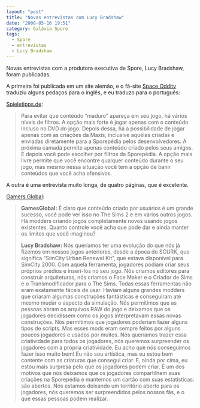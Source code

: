 ```yaml
---
layout: "post"
title: "Novas entrevistas com Lucy Bradshaw"
date: "2008-05-16 19:51"
category: Galáxia Spore
tags:
  - Spore
  - entrevistas
  - Lucy Bradshaw
---
```

Novas entrevistas com a produtora executiva de Spore, Lucy Bradshaw, foram publicadas.

A primeira foi publicada em um site alemão, e o fã-site [Space Oddity](http://spaceoddityblog.planets.gamespy.com/?p=411) traduziu alguns pedaços para o inglês, e eu traduzo para o português:

[Spieletipps.de](http://www.spieletipps.de/artikel/1627/1/):

> Para evitar que conteúdo “maduro” apareça em seu jogo, há vários níveis de filtros. A opção mais forte é jogar apenas com o conteúdo incluso no DVD do jogo. Depois dessa, há a possibilidade de jogar apenas com as criações da Maxis, inclusive aquelas criadas e enviadas diretamente para a Sporepédia pelos desenvolvedores. A próxima camada permite apenas conteúdo criado pelos seus amigos. E depois você pode escolher por filtros da Sporepédia. A opção mais livre permite que você encontre qualquer conteúdo durante o seu jogo, mas mesmo nessa situação você tem a opção de banir conteúdos que você acha ofensivos.

A outra é uma entrevista muito longa, de quatro páginas, que é excelente.

[Gamers Global](http://www.gamersglobal.com/special/interview/interview-with-spores-executive-producer-lucy-bradshaw?page=0%2C0):

> **GamesGlobal:** É claro que conteúdo criado por usuários é um grande sucesso, você pode ver isso no The Sims 2 e em vários outros jogos. Há modders criando jogos completamente novos usando jogos existentes. Quanto controle você acha que pode dar e ainda manter os limites que você imaginou?
>
> **Lucy Bradshaw:** Nós queríamos ter uma evolução do que nós já fizemos em nossos jogos anteriores, desde a época do SCURK, que significa “SimCity Urban Renewal Kit”, que estava disponível para SimCity 2000. Com aquela ferramenta, jogadores podiam criar seus próprios prédios e inserí-los no seu jogo. Nós criamos editores para construir arquiteturas, nós criamos o Face Maker e o Criador de Sims e o Transmodificador para o The Sims. Todas essas ferramentas não eram exatamente fáceis de usar. Haviam alguns grandes modders que criaram algumas construções fantásticas e conseguiram até mesmo mudar o aspecto da simulação. Nós permitimos que as pessoas abram os arquivos RAW do jogo e deixamos que os jogadores decidissem como os jogos interpretavam essas novas construções. Nós permitimos que jogadores poderiam fazer alguns tipos de scripts. Mas esses mods eram sempre feitos por alguns poucos jogadores e usados por muitos. Nós queríamos trazer essa criatividade para todos os jogadores, nós queremos surpreender os jogadores com a própria criatividade. Eu acho que nós conseguimos fazer isso muito bem! Eu não sou artística, mas eu estou bem contente com as criaturas que consegui criar. E, ainda por cima, eu estou mais surpresa pelo que os jogadores podem criar. É um dos motivos que nós deixamos que os jogadores compartilhem suas criações na Sporepédia e mantemos um cartão com suas estatísticas: são abertos. Nós estamos deixando um território aberto para os jogadores, nós queremos ser surpreendidos pelos nossos fãs, e o que essas pessoas podem realizar.
